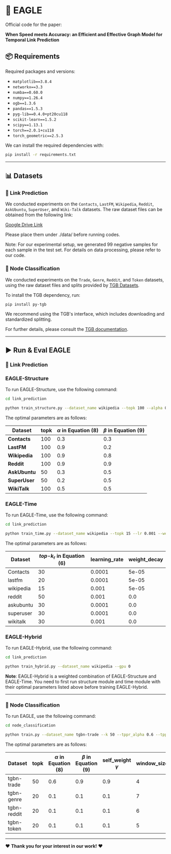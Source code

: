 # 🦅 **EAGLE**

Official code for the paper:

**When Speed meets Accuracy: an Efficient and Effective Graph Model for Temporal Link Prediction**

## 📦 Requirements

Required packages and versions:

- `matplotlib==3.8.4`
- `networkx==3.3`
- `numba==0.60.0`
- `numpy==1.26.4`
- `ogb==1.3.6`
- `pandas==1.5.3`
- `pyg-lib==0.4.0+pt20cu118`
- `scikit-learn==1.5.2`
- `scipy==1.13.1`
- `torch==2.0.1+cu118`
- `torch_geometric==2.5.3`

We can install the required dependencies with:

```bash
pip install -r requirements.txt
```


---


## 📊 Datasets

### 🔗 Link Prediction

We conducted experiments on the `Contacts`, `LastFM`, `Wikipedia`, `Reddit`, `AskUbuntu`, `SuperUser`, and `Wiki-Talk` datasets.
The raw dataset files can be obtained from the following link:

[Google Drive Link](https://drive.google.com/drive/folders/1pV3sKQyK-N5wvinwo6l7DuM26-hPBTPO?usp=drive_link)

Please place them under ./data/ before running codes.

Note: For our experimental setup, we generated 99 negative samples for each sample in the test set. For details on data processing, please refer to our code.

### 🎯 Node Classification

We conducted experiments on the `Trade`, `Genre`, `Reddit`, and `Token` datasets, using the raw dataset files and splits provided by [TGB Datasets](https://tgb.complexdatalab.com/docs/nodeprop/).

To install the TGB dependency, run:

```bash
pip install py-tgb
```

We recommend using the TGB's interface, which includes downloading and standardized splitting.

For further details, please consult the [TGB documentation](https://docs.tgb.complexdatalab.com/).


---


## ▶️ Run & Eval EAGLE

### 🔗 Link Prediction

### EAGLE-Structure

To run EAGLE-Structure, use the following command:

```bash
cd link_prediction

python train_structure.py --dataset_name wikipedia --topk 100 --alpha 0.9 --beta 0.8 --gpu 0
```

The optimal parameters are as follows:

| Dataset     | topk | $\alpha$ in Equation (8) | $\beta$ in Equation (9) |
|-------------|------|--------------------------|-------------------------|
| **Contacts**  | 100  | 0.3                      | 0.3                     |
| **LastFM**    | 100  | 0.9                      | 0.2                     |
| **Wikipedia** | 100  | 0.9                      | 0.8                     |
| **Reddit**    | 100  | 0.9                      | 0.9                     |
| **AskUbuntu** | 50   | 0.3                      | 0.5                     |
| **SuperUser** | 50   | 0.2                      | 0.5                     |
| **WikiTalk**  | 100  | 0.5                      | 0.5                     |

### EAGLE-Time

To run EAGLE-Time, use the following command:

```bash
cd link_prediction

python train_time.py --dataset_name wikipedia --topk 15 --lr 0.001 --weight_decay 5e-5 --gpu 0
```

The optimal parameters are as follows:

| Dataset     | *top-k*<sub>r</sub> in Equation (6)   | learning_rate | weight_decay |
|-------------|--------------------------------------|--------------------|-------------------|
| Contacts    | 30                                   | 0.0001             | 5e-05             |
| lastfm      | 20                                   | 0.0001             | 5e-05             |
| wikipedia   | 15                                   | 0.001              | 5e-05             |
| reddit      | 50                                   | 0.001              | 0.0               |
| askubuntu   | 30                                   | 0.0001             | 0.0               |
| superuser   | 30                                   | 0.0001             | 0.0               |
| wikitalk    | 30                                   | 0.001              | 0.0               |

### EAGLE-Hybrid

To run EAGLE-Hybrid, use the following command:

```bash
cd link_prediction

python train_hybrid.py --dataset_name wikipedia --gpu 0
```

**Note**: EAGLE-Hybrid is a weighted combination of EAGLE-Structure and EAGLE-Time. You need to first run structure module and time module with their optimal parameters listed above before training EAGLE-Hybrid.

---

### 🎯 Node Classification

To run EAGLE, use the following command:

```bash
cd node_classification

python train.py --dataset_name tgbn-trade --k 50 --tppr_alpha 0.6 --tppr_beta 0.9 --gamma 0.9 --window 4 --gpu 0
```

The optimal parameters are as follows:

| Dataset        | topk | $\alpha$ in Equation (8)  | $\beta$ in Equation (9) | self_weight $\gamma$ | window_size |
|----------------|------|---------------------------|--------------------------|----------------------|-------------|
| tgbn-trade     | 50   | 0.6                       | 0.9                      | 0.9                  | 4           |
| tgbn-genre     | 20   | 0.1                       | 0.1                      | 0.1                  | 7           |
| tgbn-reddit    | 20   | 0.1                       | 0.1                      | 0.1                  | 6           |
| tgbn-token     | 20   | 0.1                       | 0.1                      | 0.1                  | 5           |

---



❤️ **Thank you for your interest in our work!** ❤️
